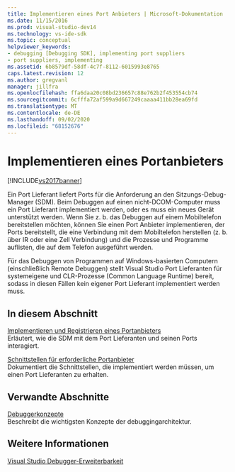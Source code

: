 ```yaml
---
title: Implementieren eines Port Anbieters | Microsoft-Dokumentation
ms.date: 11/15/2016
ms.prod: visual-studio-dev14
ms.technology: vs-ide-sdk
ms.topic: conceptual
helpviewer_keywords:
- debugging [Debugging SDK], implementing port suppliers
- port suppliers, implementing
ms.assetid: 6b8579df-58df-4c7f-8112-6015993e8765
caps.latest.revision: 12
ms.author: gregvanl
manager: jillfra
ms.openlocfilehash: ffa6daa20c08bd236657c88e762b2f453554cb74
ms.sourcegitcommit: 6cfffa72af599a9d667249caaaa411bb28ea69fd
ms.translationtype: MT
ms.contentlocale: de-DE
ms.lasthandoff: 09/02/2020
ms.locfileid: "68152676"
---
```

# <a name="implementing-a-port-supplier"></a>Implementieren eines Portanbieters
[!INCLUDE[vs2017banner](../../includes/vs2017banner.md)]

Ein Port Lieferant liefert Ports für die Anforderung an den Sitzungs-Debug-Manager (SDM). Beim Debuggen auf einen nicht-DCOM-Computer muss ein Port Lieferant implementiert werden, oder es muss ein neues Gerät unterstützt werden. Wenn Sie z. b. das Debuggen auf einem Mobiltelefon bereitstellen möchten, können Sie einen Port Anbieter implementieren, der Ports bereitstellt, die eine Verbindung mit dem Mobiltelefon herstellen (z. b. über IR oder eine Zell Verbindung) und die Prozesse und Programme auflisten, die auf dem Telefon ausgeführt werden.  
  
 Für das Debuggen von Programmen auf Windows-basierten Computern (einschließlich Remote Debuggen) stellt Visual Studio Port Lieferanten für systemeigene und CLR-Prozesse (Common Language Runtime) bereit, sodass in diesen Fällen kein eigener Port Lieferant implementiert werden muss.  
  
## <a name="in-this-section"></a>In diesem Abschnitt  
 [Implementieren und Registrieren eines Portanbieters](../../extensibility/debugger/implementing-and-registering-a-port-supplier.md)  
 Erläutert, wie die SDM mit dem Port Lieferanten und seinen Ports interagiert.  
  
 [Schnittstellen für erforderliche Portanbieter](../../extensibility/debugger/required-port-supplier-interfaces.md)  
 Dokumentiert die Schnittstellen, die implementiert werden müssen, um einen Port Lieferanten zu erhalten.  
  
## <a name="related-sections"></a>Verwandte Abschnitte  
 [Debuggerkonzepte](../../extensibility/debugger/debugger-concepts.md)  
 Beschreibt die wichtigsten Konzepte der debuggingarchitektur.  
  
## <a name="see-also"></a>Weitere Informationen  
 [Visual Studio Debugger-Erweiterbarkeit](../../extensibility/debugger/visual-studio-debugger-extensibility.md)
